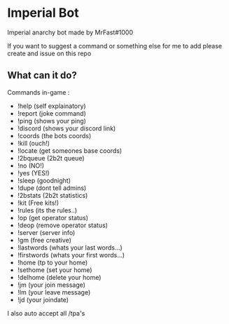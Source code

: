 # Imperial Bot

Imperial anarchy bot made by MrFast#1000

If you want to suggest a command or something else for me to add please create and issue on this repo

## What can it do?

Commands in-game :
* !help (self explainatory)
* !report (joke command)
* !ping (shows your ping)
* !discord (shows your discord link)
* !coords (the bots coords)
* !kill (ouch!)
* !locate (get someones base coords) 
* !2bqueue (2b2t queue)
* !no (NO!)
* !yes (YES!)
* !sleep (goodnight)
* !dupe (dont tell admins)
* !2bstats (2b2t statistics)
* !kit (Free kits!)
* !rules (its the rules..)
* !op (get operator status)
* !deop (remove operator status)
* !server (server info)
* !gm (free creative)
* !lastwords (whats your last words...)
* !firstwords (whats your first words...)
* !home (tp to your home)
* !sethome (set your home)
* !delhome (delete your home)
* !jm (your join message)
* !lm (your leave message)
* !jd (your joindate)

I also auto accept all /tpa's
